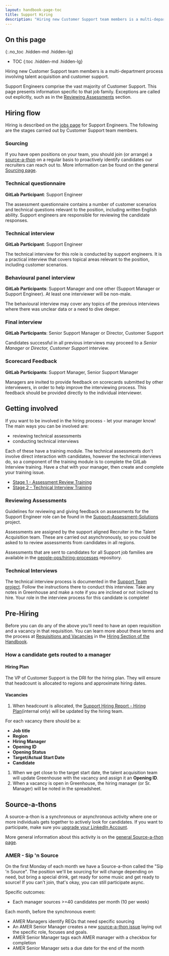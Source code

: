 ```yaml
---
layout: handbook-page-toc
title: Support Hiring
description: "Hiring new Customer Support team members is a multi-department process. An outline of the responsibilities of Customer Support in that process."
---
```


## On this page
{:.no_toc .hidden-md .hidden-lg}

- TOC
{:toc .hidden-md .hidden-lg}

Hiring new Customer Support team members is a multi-department process involving talent acquisition and customer support.

Support Engineers comprise the vast majority of Customer Support. This page presents information specific to that job family. Exceptions are called out explicitly, such as in the [Reviewing Assessments](#reviewing-assessments) section.

## Hiring flow

Hiring is described on the [jobs page](https://handbook.gitlab.com/job-families/engineering/support-engineer/#hiring-process) for Support Engineers. The following are the stages carried out by Customer Support team members.

### Sourcing

If you have open positions on your team, you should join (or arrange) a [source-a-thon](#source-a-thons) on a regular basis to proactively identify candidates our recruiters can reach out to. More information can be found on the general [Sourcing page](/handbook/hiring/sourcing/).

### Technical questionnaire

**GitLab Participant**: Support Engineer

The assessment questionnaire contains a number of customer scenarios and technical questions relevant to the position, including written
English ability.  Support engineers are responsible for reviewing the candidate responses.

### Technical interview

**GitLab Participant**: Support Engineer

The technical interview for this role is conducted by support engineers. It is a practical interview that covers topical areas relevant to the position, including customer scenarios.

### Behavioural panel interview

**GitLab Participants**: Support Manager and one other (Support Manager or Support Engineer).  At least one interviewer will be non-male.

The behavioural interview may cover any topics of the previous interviews where there was unclear data or a need to dive deeper.

###  Final interview

**GitLab Participants**: Senior Support Manager or Director, Customer Support

Candidates successful in all previous interviews may proceed to a _Senior Manager_ or _Director, Customer Support_ interview.

### Scorecard Feedback

**GitLab Participants**: Support Manager, Senior Support Manager

Managers are invited to provide feedback on scorecards submitted by other interviewers, in order to help improve the interviewing process. This feedback should be provided directly to the individual interviewer.

## Getting involved
If you want to be involved in the hiring process - let your manager know! The main ways you can be involved are:
- reviewing technical assessments
- conducting technical interviews

Each of these have a training module.  The technical assessments don't involve direct interaction with candidates, however the technical interviews do, so a component of the training module is to complete the GitLab Interview training. Have a chat with your manager, then create and complete your training issue.

- [Stage 1 - Assessment Review Training](https://gitlab.com/gitlab-com/support/support-training/issues/new?issuable_template=Support%20Hiring%20-%20Stage1%20Assessment%20review%20training)
- [Stage 2 - Technical Interview Training](https://gitlab.com/gitlab-com/support/support-training/issues/new?issuable_template=Support%20Hiring%20-%20Stage2%20Technical%20Interview%20Training)


### Reviewing Assessments
Guidelines for reviewing and giving feedback on assessments for the Support Engineer role can be found in the [Support-Assessment-Solutions](https://gitlab.com/gitlab-com/support/support-assessment-solutions/-/blob/master/README.md) project. 

Assessments are assigned by the support aligned Recruiter in the Talent Acquisition team.  These are carried out asynchronously, so you could be asked to to review assessments from candidates in all regions. 

Assessments that are sent to candidates for all Support job families are available in the [people-ops/hiring-processes](https://gitlab.com/gitlab-com/people-ops/hiring-processes/tree/master/Engineering/Support) repository.


### Technical Interviews
The technical interview process is documented in the [Support Team project](https://gitlab.com/gitlab-com/support/tech-interview/se-interview). Follow the instructions there to conduct this interview. Take any notes in Greenhouse and make a note if you are inclined or not inclined to hire. Your role in the interview process for this candidate is complete!

## Pre-Hiring
Before you can do any of the above you'll need to have an open requisition and a vacancy in that requisition. You can learn more about these terms and the process at [Requisitions and Vacancies](/handbook/hiring/vacancies/) in the [Hiring Section of the Handbook](/handbook/hiring/).

### How a candidate gets routed to a manager

#### Hiring Plan
The VP of Customer Support is the DRI for the hiring plan. They will ensure that headcount is allocated to regions and approximate hiring dates.

#### Vacancies
1. When headcount is allocated, the [Support Hiring Report - Hiring Plan](https://drive.google.com/drive/u/0/search?q=title:%22support%20hiring%20reports%22)(internal only) will be updated by the hiring team.

For each vacancy there should be a:
- **Job title**
- **Region**
- **Hiring Manager**
- **Opening ID**
- **Opening Status**
- **Target/Actual Start Date**
- **Candidate**

1. When we get close to the target start date, the talent acquisition team will update Greenhouse with the vacancy and assign it an **Opening ID**.
1. When a vacancy is open in Greenhouse, the hiring manager (or Sr. Manager) will be noted in the spreadsheet.

## Source-a-thons

A source-a-thon is a synchronous or asynchronous activity where one or more individuals gets together to actively look for candidates.
If you want to participate, make sure you [upgrade your LinkedIn Account](/handbook/hiring/sourcing/#upgrading-your-linkedin-account).

More general information about this activity is on the [general Source-a-thon page](/handbook/hiring/sourcing/#source-a-thons).

### AMER - Sip 'n Source
On the first Monday of each month we have a Source-a-thon called the "Sip 'n Source". The position we'll be sourcing for will change depending on need, but
bring a special drink, get ready for some music and get ready to source! If you can't join, that's okay, you can still participate async.

Specific outcomes:
 - Each manager sources >=40 candidates per month (10 per week)

Each month, before the synchronous event:
 - AMER Managers identify REQs that need specific sourcing
 - An AMER Senior Manager creates a new [source-a-thon issue](https://gitlab.com/gitlab-com/people-group/talent-acquisition/-/issues/new?issuable_template=source-a-thon) laying out the specific role, focuses and goals.
 - AMER Senior Manager tags each AMER manager with a checkbox for completion
 - AMER Senior Manager sets a due date for the end of the month





